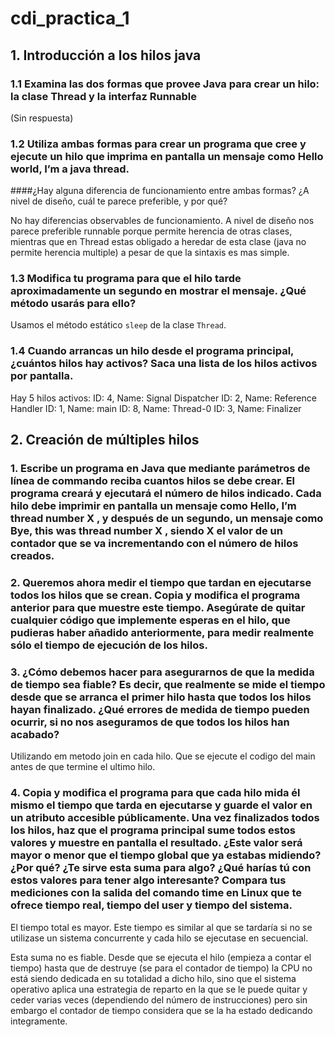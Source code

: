 # cdi_practica_1

## 1. Introducción a los hilos java

### 1.1   Examina  las  dos  formas  que  provee  Java  para  crear  un  hilo:  la  clase Thread y  la  interfaz Runnable
(Sin respuesta)


### 1.2   Utiliza ambas formas para crear un programa que cree y ejecute un hilo que imprima en pantalla un mensaje como Hello world, I’m a java thread.

####¿Hay alguna diferencia de funcionamiento entre ambas formas? ¿A nivel de diseño, cuál te parece preferible, y por qué?

No hay diferencias observables de funcionamiento.
A nivel de diseño nos parece preferible runnable porque permite herencia de otras clases, mientras que en Thread estas obligado a heredar de esta clase (java no permite herencia multiple) a pesar de que la sintaxis es mas simple.

### 1.3   Modifica tu programa para que el hilo tarde aproximadamente un segundo en mostrar el mensaje. ¿Qué método usarás para ello?
Usamos el método estático `sleep` de la clase `Thread`. 

### 1.4   Cuando arrancas un hilo desde el programa principal, ¿cuántos hilos hay activos? Saca una lista de los hilos activos por pantalla.
Hay 5 hilos activos:
ID: 4, Name: Signal Dispatcher
ID: 2, Name: Reference Handler
ID: 1, Name: main
ID: 8, Name: Thread-0
ID: 3, Name: Finalizer



## 2. Creación de múltiples hilos

### 1. Escribe un programa en Java que mediante parámetros de línea de commando reciba cuantos hilos se debe crear. El programa creará y ejecutará el número de hilos indicado. Cada hilo debe imprimir en pantalla un mensaje como Hello, I’m thread number X , y después de un segundo, un mensaje como Bye, this was thread number X , siendo X el valor de un contador que se va incrementando con el número de hilos creados.

### 2. Queremos ahora medir el tiempo que tardan en ejecutarse todos los hilos que se crean. Copia y modifica el programa anterior para que muestre este tiempo. Asegúrate de quitar cualquier código que implemente esperas en el hilo, que pudieras haber añadido anteriormente, para medir realmente sólo el tiempo de ejecución de los hilos.

### 3. ¿Cómo debemos hacer para asegurarnos de que la medida de tiempo sea fiable? Es decir, que realmente se mide el tiempo desde que se arranca el primer hilo hasta que todos los hilos hayan finalizado. ¿Qué errores de medida de tiempo pueden ocurrir, si no nos aseguramos de que todos los hilos han acabado?
Utilizando em metodo join en cada hilo.
Que se ejecute el codigo del main antes de que termine el ultimo hilo.

### 4.  Copia y modifica el programa para que cada hilo mida él mismo el tiempo que tarda en ejecutarse y guarde el valor en un atributo accesible públicamente. Una vez finalizados todos los hilos, haz que el programa principal sume todos estos valores y muestre en pantalla el resultado. ¿Este valor será mayor o menor que el tiempo global que ya estabas midiendo? ¿Por qué? ¿Te sirve esta suma para algo? ¿Qué harías tú con estos valores para tener algo interesante? Compara tus mediciones con la salida del comando time en Linux que te ofrece tiempo real, tiempo del user y tiempo del sistema.

El tiempo total es mayor. Este tiempo es similar al que se tardaría si no se utilizase un sistema concurrente y cada hilo se ejecutase en secuencial.

Esta suma no es fiable. Desde que se ejecuta el hilo (empieza a contar el tiempo) hasta que de destruye (se para el contador de tiempo) la CPU no está siendo dedicada en su totalidad a dicho hilo, sino que el sistema operativo aplica una estrategia de reparto en la que se le puede quitar y ceder varias veces (dependiendo del número de instrucciones) pero sin embargo el contador de tiempo considera que se la ha estado dedicando integramente.






